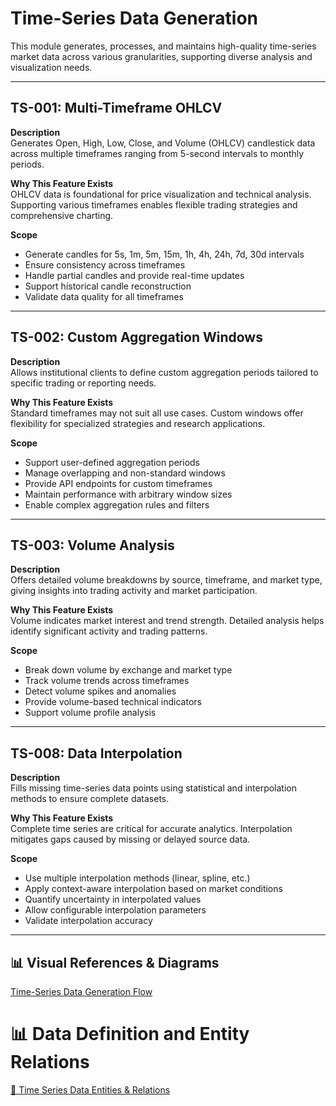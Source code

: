 # Time-Series Data Generation

This module generates, processes, and maintains high-quality time-series market data across various granularities, supporting diverse analysis and visualization needs.

---

## TS-001: Multi-Timeframe OHLCV

**Description**  
Generates Open, High, Low, Close, and Volume (OHLCV) candlestick data across multiple timeframes ranging from 5-second intervals to monthly periods.

**Why This Feature Exists**  
OHLCV data is foundational for price visualization and technical analysis. Supporting various timeframes enables flexible trading strategies and comprehensive charting.

**Scope**

- Generate candles for 5s, 1m, 5m, 15m, 1h, 4h, 24h, 7d, 30d intervals
- Ensure consistency across timeframes
- Handle partial candles and provide real-time updates
- Support historical candle reconstruction
- Validate data quality for all timeframes

---

## TS-002: Custom Aggregation Windows

**Description**  
Allows institutional clients to define custom aggregation periods tailored to specific trading or reporting needs.

**Why This Feature Exists**  
Standard timeframes may not suit all use cases. Custom windows offer flexibility for specialized strategies and research applications.

**Scope**

- Support user-defined aggregation periods
- Manage overlapping and non-standard windows
- Provide API endpoints for custom timeframes
- Maintain performance with arbitrary window sizes
- Enable complex aggregation rules and filters

---

## TS-003: Volume Analysis

**Description**  
Offers detailed volume breakdowns by source, timeframe, and market type, giving insights into trading activity and market participation.

**Why This Feature Exists**  
Volume indicates market interest and trend strength. Detailed analysis helps identify significant activity and trading patterns.

**Scope**

- Break down volume by exchange and market type
- Track volume trends across timeframes
- Detect volume spikes and anomalies
- Provide volume-based technical indicators
- Support volume profile analysis

---

## TS-008: Data Interpolation

**Description**  
Fills missing time-series data points using statistical and interpolation methods to ensure complete datasets.

**Why This Feature Exists**  
Complete time series are critical for accurate analytics. Interpolation mitigates gaps caused by missing or delayed source data.

**Scope**

- Use multiple interpolation methods (linear, spline, etc.)
- Apply context-aware interpolation based on market conditions
- Quantify uncertainty in interpolated values
- Allow configurable interpolation parameters
- Validate interpolation accuracy

---

## 📊 Visual References & Diagrams

<a href="https://miro.com/app/board/uXjVJbMT7pg=/?moveToWidget=3458764635957717472&cot=10" target="_blank"> Time-Series Data Generation Flow </a>

# 📊 Data Definition and Entity Relations

<a href="../Data_Defination_Sheet/5-time-series-data-generation.md" target="_blank">🔗 Time Series Data Entities & Relations</a>
